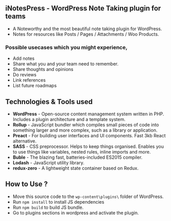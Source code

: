 ## iNotesPress - WordPress Note Taking plugin for teams
- A Noteworthy and the most beautiful note taking plugin for WordPress.
- Notes for resources like Posts / Pages / Attachments / Woo Products.

### Possible usecases which you might experience,
- Add notes
- Share what you and your team need to remember.
- Share thoughts and opinions
- Do reviews
- Link references
- List future roadmaps

## Technologies & Tools used
- **WordPress** - Open-source content management system written in PHP. Includes a plugin architecture and a template system.
- **Rollup** - JavaScript bundler which compiles small pieces of code into something larger and more complex, such as a library or application.
- **Preact** -  For building user interfaces and UI components. Fast 3kb React alternative.
- **SASS** - CSS preprocessor. Helps to keep things organised. Enables you to use things like variables, nested rules, inline imports and more.
- **Buble** - The blazing fast, batteries-included ES2015 compiler.
- **Lodash** - JavaScript utility library.
- **redux-zero** - A lightweight state container based on Redux.

## How to Use ?
- Move this source code to the `wp-content\plugins\` folder of WordPress.
- Run `npm install` to install JS dependencies
- Run `npm build` to build JS bundle.
- Go to plugins sections in wordpress and activate the plugin.